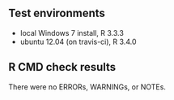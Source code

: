 ## Test environments
* local Windows 7 install, R 3.3.3
* ubuntu 12.04 (on travis-ci), R 3.4.0

## R CMD check results
There were no ERRORs, WARNINGs, or NOTEs.
